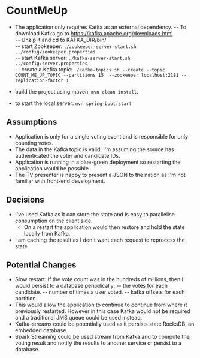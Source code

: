 # CountMeUp

- The application only requires Kafka as an external dependency.
-- To download Kafka go to https://kafka.apache.org/downloads.html  
-- Unzip it and cd to KAFKA_DIR/bin/  
-- start Zookeeper: `./zookeeper-server-start.sh ../config/zookeeper.properties`  
-- start Kafka server: `./kafka-server-start.sh ../config/server.properties`  
-- create a Kafka topic: `./kafka-topics.sh --create --topic COUNT_ME_UP_TOPIC --partitions 15  --zookeeper localhost:2181 --replication-factor 1`  


- build the project using maven: `mvn clean install`.  
- to start the local server: `mvn spring-boot:start`  

## Assumptions
- Application is only for a single voting event and is responsible for only counting votes.
- The data in the Kafka topic is valid. I'm assuming the source has authenticated the voter and candidate IDs.
- Application is running in a blue-green deployment so restarting the application would be possible.
- The TV presenter is happy to present a JSON to the nation as I'm not familiar with front-end development.

## Decisions
- I've used Kafka as it can store the state and is easy to parallelise consumption on the client side.  
	- On a restart the application would then restore and hold the state locally from Kafka.  
- I am caching the result as I don't want each request to reprocess the state.  

## Potential Changes
- Slow restart: If the vote count was in the hundreds of millions, then I would persist to a database periodically:
-- the votes for each candidate.
-- number of times a user voted.
-- kafka offsets for each partition. 
- This would allow the application to continue to continue from where it previously restarted. However in this case Kafka would not be required and a traditional JMS queue could be used instead.
- Kafka-streams could be potentially used as it persists state RocksDB, an embedded database.
- Spark Streaming could be used stream from Kafka and to compute the voting result and notify the results to another service or persist to a database.
